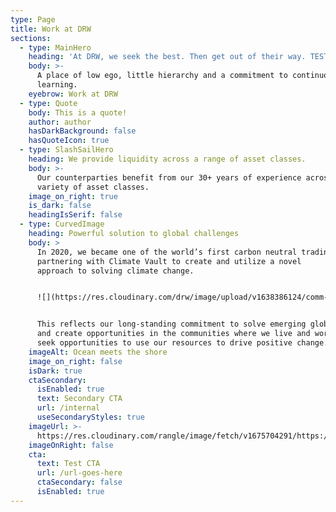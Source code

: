```yaml
---
type: Page
title: Work at DRW
sections:
  - type: MainHero
    heading: 'At DRW, we seek the best. Then get out of their way. TEST Again.'
    body: >-
      A place of low ego, little hierarchy and a commitment to continuous
      learning.
    eyebrow: Work at DRW
  - type: Quote
    body: This is a quote!
    author: author
    hasDarkBackground: false
    hasQuoteIcon: true
  - type: SlashSailHero
    heading: We provide liquidity across a range of asset classes.
    body: >-
      Our counterparties benefit from our 30+ years of experience across a
      variety of asset classes.
    image_on_right: true
    is_dark: false
    headingIsSerif: false
  - type: CurvedImage
    heading: Powerful solution to global challenges
    body: >
      In 2020, we became one of the world’s first carbon neutral trading firms,
      partnering with Climate Vault to create and utilize a novel       
      approach to solving climate change.


      ![](https://res.cloudinary.com/drw/image/upload/v1638386124/comm-drw/uploads/CV_Logo_Horizontal_INVERTED-reduced_aqycpv.png)


      This reflects our long-standing commitment to solve emerging global issues
      and create opportunities in the communities where we live and work. We
      seek opportunities to use our resources to drive positive change.
    imageAlt: Ocean meets the shore
    image_on_right: false
    isDark: true
    ctaSecondary:
      isEnabled: true
      text: Secondary CTA
      url: /internal
      useSecondaryStyles: true
    imageUrl: >-
      https://res.cloudinary.com/rangle/image/fetch/v1675704291/https://rangleio.ghost.io/content/images/2023/02/multifactor_sq.jpg
    imageOnRight: false
    cta:
      text: Test CTA
      url: /url-goes-here
      ctaSecondary: false
      isEnabled: true
---
```

